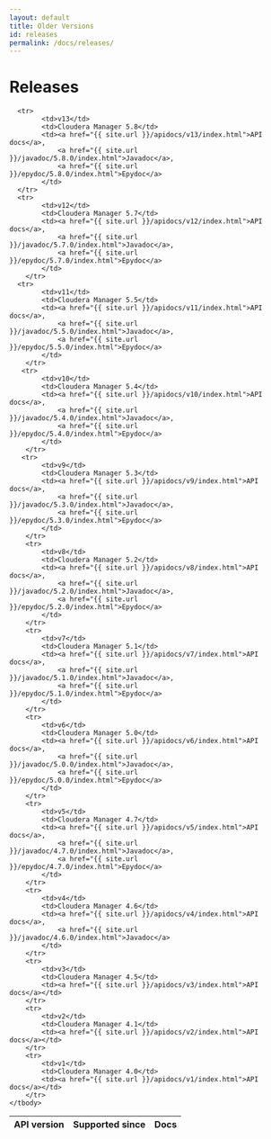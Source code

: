 ```yaml
---
layout: default
title: Older Versions
id: releases
permalink: /docs/releases/
---
```


Releases
========

<table class="table table-bordered">
    <thead>
        <tr>
            <th>API version</th>
            <th>Supported since</th>
            <th>Docs</th>
        </tr>
    </thead>
    <tbody>

      <tr>
            <td>v13</td>
            <td>Cloudera Manager 5.8</td>
            <td><a href="{{ site.url }}/apidocs/v13/index.html">API docs</a>,
                <a href="{{ site.url }}/javadoc/5.8.0/index.html">Javadoc</a>,
                <a href="{{ site.url }}/epydoc/5.8.0/index.html">Epydoc</a>
            </td>
      </tr>
      <tr>
            <td>v12</td>
            <td>Cloudera Manager 5.7</td>
            <td><a href="{{ site.url }}/apidocs/v12/index.html">API docs</a>,
                <a href="{{ site.url }}/javadoc/5.7.0/index.html">Javadoc</a>,
                <a href="{{ site.url }}/epydoc/5.7.0/index.html">Epydoc</a>
            </td>
        </tr>
      <tr>
            <td>v11</td>
            <td>Cloudera Manager 5.5</td>
            <td><a href="{{ site.url }}/apidocs/v11/index.html">API docs</a>,
                <a href="{{ site.url }}/javadoc/5.5.0/index.html">Javadoc</a>,
                <a href="{{ site.url }}/epydoc/5.5.0/index.html">Epydoc</a>
            </td>
        </tr>
       <tr>
            <td>v10</td>
            <td>Cloudera Manager 5.4</td>
            <td><a href="{{ site.url }}/apidocs/v10/index.html">API docs</a>,
                <a href="{{ site.url }}/javadoc/5.4.0/index.html">Javadoc</a>,
                <a href="{{ site.url }}/epydoc/5.4.0/index.html">Epydoc</a>
            </td>
        </tr>
       <tr>
            <td>v9</td>
            <td>Cloudera Manager 5.3</td>
            <td><a href="{{ site.url }}/apidocs/v9/index.html">API docs</a>,
                <a href="{{ site.url }}/javadoc/5.3.0/index.html">Javadoc</a>,
                <a href="{{ site.url }}/epydoc/5.3.0/index.html">Epydoc</a>
            </td>
        </tr>
        <tr>
            <td>v8</td>
            <td>Cloudera Manager 5.2</td>
            <td><a href="{{ site.url }}/apidocs/v8/index.html">API docs</a>,
                <a href="{{ site.url }}/javadoc/5.2.0/index.html">Javadoc</a>,
                <a href="{{ site.url }}/epydoc/5.2.0/index.html">Epydoc</a>
            </td>
        </tr>
        <tr>
            <td>v7</td>
            <td>Cloudera Manager 5.1</td>
            <td><a href="{{ site.url }}/apidocs/v7/index.html">API docs</a>,
                <a href="{{ site.url }}/javadoc/5.1.0/index.html">Javadoc</a>,
                <a href="{{ site.url }}/epydoc/5.1.0/index.html">Epydoc</a>
            </td>
        </tr>
        <tr>
            <td>v6</td>
            <td>Cloudera Manager 5.0</td>
            <td><a href="{{ site.url }}/apidocs/v6/index.html">API docs</a>,
                <a href="{{ site.url }}/javadoc/5.0.0/index.html">Javadoc</a>,
                <a href="{{ site.url }}/epydoc/5.0.0/index.html">Epydoc</a>
            </td>
        </tr>
        <tr>
            <td>v5</td>
            <td>Cloudera Manager 4.7</td>
            <td><a href="{{ site.url }}/apidocs/v5/index.html">API docs</a>,
                <a href="{{ site.url }}/javadoc/4.7.0/index.html">Javadoc</a>,
                <a href="{{ site.url }}/epydoc/4.7.0/index.html">Epydoc</a>
            </td>
        </tr>
        <tr>
            <td>v4</td>
            <td>Cloudera Manager 4.6</td>
            <td><a href="{{ site.url }}/apidocs/v4/index.html">API docs</a>,
                <a href="{{ site.url }}/javadoc/4.6.0/index.html">Javadoc</a>
            </td>
        </tr>
        <tr>
            <td>v3</td>
            <td>Cloudera Manager 4.5</td>
            <td><a href="{{ site.url }}/apidocs/v3/index.html">API docs</a></td>
        </tr>
        <tr>
            <td>v2</td>
            <td>Cloudera Manager 4.1</td>
            <td><a href="{{ site.url }}/apidocs/v2/index.html">API docs</a></td>
        </tr>
        <tr>
            <td>v1</td>
            <td>Cloudera Manager 4.0</td>
            <td><a href="{{ site.url }}/apidocs/v1/index.html">API docs</a></td>
        </tr>
    </tbody>
</table>
